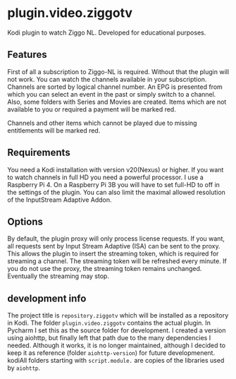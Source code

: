 # plugin.video.ziggotv
Kodi plugin to watch Ziggo NL.
Developed for educational purposes.

## Features
First of all a subscription to Ziggo-NL is required. Without that the plugin will not work.
You can watch the channels available in your subscription. Channels are sorted by logical channel number.
An EPG is presented from which you can select an event in the past or simply switch to a channel.
Also, some folders with Series and Movies are created. Items which are not available to you or required a payment will be marked red.

Channels and other items which cannot be played due to missing entitlements will be marked red.

## Requirements
You need a Kodi installation with version v20(Nexus) or higher. 
If you want to watch channels in full HD you need a powerful processor. I use a Raspberry Pi 4. On a Raspberry Pi 3B you will have to set full-HD to off in the settings of the plugin.
You can also limit the maximal allowed resolution of the InputStream Adaptive Addon.

## Options
By default, the plugin proxy will only process license requests. If you want, all requests sent by Input Stream Adaptive (ISA) can be sent to the proxy.
This allows the plugin to insert the streaming token, which is required for streaming a channel. The streaming token will be refreshed every minute.
If you do not use the proxy, the streaming token remains unchanged. Eventually the streaming may stop.

## development info
The project title is `repository.ziggotv` which will be installed as a repository in Kodi.
The folder `plugin.video.ziggotv` contains the actual plugin. In Pycharm I set this as the source folder for development.
I created a version using aiohttp, but finally left that path due to the many dependencies I needed. Although it works, it is no longer maintained, although I decided to keep it  as reference (folder `aiohttp-version`) for future developmenent.
kodiAll folders starting with `script.module.` are copies of the libraries used  by `aiohttp`.


